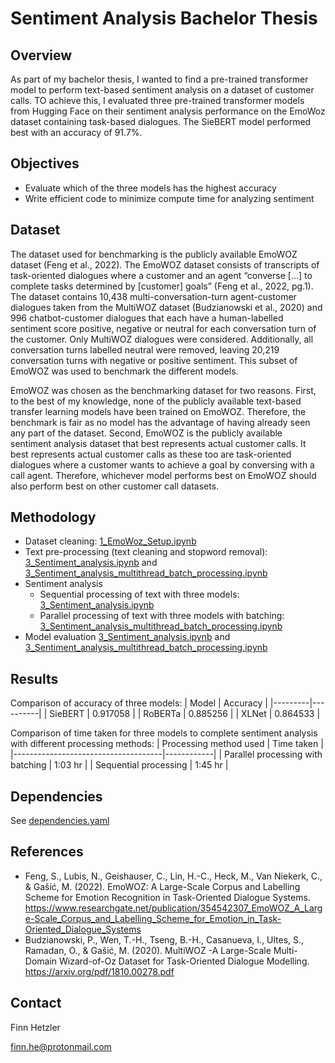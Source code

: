 # Sentiment Analysis Bachelor Thesis

## Overview
As part of my bachelor thesis, I wanted to find a pre-trained transformer model to perform text-based sentiment analysis on a dataset of customer calls.
TO achieve this, I evaluated three pre-trained transformer models from Hugging Face on their sentiment analysis performance on the EmoWoz dataset containing task-based dialogues.
The SieBERT model performed best with an accuracy of 91.7%.

## Objectives
- Evaluate which of the three models has the highest accuracy
- Write efficient code to minimize compute time for analyzing sentiment

## Dataset
The dataset used for benchmarking is the publicly available EmoWOZ dataset (Feng et al., 2022). 
The EmoWOZ dataset consists of transcripts of task-oriented dialogues where a customer and an agent “converse […] to complete tasks determined by [customer] goals” (Feng et al., 2022, pg.1). 
The dataset contains 10,438 multi-conversation-turn agent-customer dialogues taken from the MultiWOZ dataset (Budzianowski et al., 2020) 
and 996 chatbot-customer dialogues that each have a human-labelled sentiment score positive, negative or neutral for each conversation turn of the customer. 
Only MultiWOZ dialogues were considered. 
Additionally, all conversation turns labelled neutral were removed, leaving 20,219 conversation turns with negative or positive sentiment. 
This subset of EmoWOZ was used to benchmark the different models.

EmoWOZ was chosen as the benchmarking dataset for two reasons. 
First, to the best of my knowledge, none of the publicly available text-based transfer learning models have been trained on EmoWOZ. 
Therefore, the benchmark is fair as no model has the advantage of having already seen any part of the dataset. 
Second, EmoWOZ is the publicly available sentiment analysis dataset that best represents actual customer calls. 
It best represents actual customer calls as these too are task-oriented dialogues where a customer wants to achieve a goal by conversing with a call agent. 
Therefore, whichever model performs best on EmoWOZ should also perform best on other customer call datasets.

## Methodology
- Dataset cleaning: [1_EmoWoz_Setup.ipynb](1_EmoWoz_Setup.ipynb)
- Text pre-processing (text cleaning and stopword removal): [3_Sentiment_analysis.ipynb](3_Sentiment_analysis.ipynb) and [3_Sentiment_analysis_multithread_batch_processing.ipynb](3_Sentiment_analysis_multithread_batch_processing.ipynb)
- Sentiment analysis
  - Sequential processing of text with three models: [3_Sentiment_analysis.ipynb](3_Sentiment_analysis.ipynb)
  - Parallel processing of text with three models with batching: [3_Sentiment_analysis_multithread_batch_processing.ipynb](3_Sentiment_analysis_multithread_batch_processing.ipynb)
- Model evaluation [3_Sentiment_analysis.ipynb](3_Sentiment_analysis.ipynb) and [3_Sentiment_analysis_multithread_batch_processing.ipynb](3_Sentiment_analysis_multithread_batch_processing.ipynb)

## Results
Comparison of accuracy of three models:
| Model   | Accuracy |
|---------|----------|
| SieBERT | 0.917058 |
| RoBERTa | 0.885256 |
| XLNet   | 0.864533 |

Comparison of time taken for three models to complete sentiment analysis with different processing methods:
| Processing method used              | Time taken |
|-------------------------------------|------------|
| Parallel processing with batching   | 1:03 hr    |
| Sequential processing               | 1:45 hr    |

## Dependencies
See [dependencies.yaml](dependencies.yaml)

## References
- Feng, S., Lubis, N., Geishauser, C., Lin, H.-C., Heck, M., Van Niekerk, C., & Gašić, M. (2022). EmoWOZ: A Large-Scale Corpus and Labelling Scheme for Emotion Recognition in Task-Oriented Dialogue Systems. https://www.researchgate.net/publication/354542307_EmoWOZ_A_Large-Scale_Corpus_and_Labelling_Scheme_for_Emotion_in_Task-Oriented_Dialogue_Systems
- Budzianowski, P., Wen, T.-H., Tseng, B.-H., Casanueva, I., Ultes, S., Ramadan, O., & Gašić, M. (2020). MultiWOZ -A Large-Scale Multi-Domain Wizard-of-Oz Dataset for Task-Oriented Dialogue Modelling. https://arxiv.org/pdf/1810.00278.pdf

## Contact
Finn Hetzler

finn.he@protonmail.com
